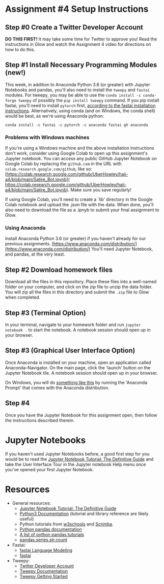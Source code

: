# Assignment #4 Setup Instructions

## Step #0 Create a Twitter Developer Account
**DO THIS FIRST!** It may take some time for Twitter to approve you! Read the instructions in Glow and watch the Assignment 4 video for directions on how to do this.

## Step #1 Install Necessary Programming Modules (new!)
This week, in addition to Anaconda Python 3.6 (or greater) with Jupyter Notebooks and pandas, you'll also need to install the `tweepy` and `fastai` modules. For tweepy, you may be able to use the `conda install -c conda-forge tweepy` of possibly the `pip install tweepy` command. If you pip install fastai, you'll need to install `pytorch` first, [according to the fastai installation instructions](https://docs.fast.ai/#Installing). Alternatively, using conda (and on Windows, the conda shell) would be best, as we're using Anaconda python:

```
conda install -c fastai -c pytorch -c anaconda fastai gh anaconda
```

### Problems with Windows machines
If you're using a Windows machine and the above installation instructions don't work, consider using Google Colab to open up this assignment's Jupyter notebook. You can access any public GitHub Jupyter Notebook on Google Colab by replacing the `github.com` in the URL with `colab.research.google.com/github`, like so: [https://colab.research.google.com/github/UberHowley/haii-a4/blob/main/Satire_Bot.ipynb]( https://colab.research.google.com/github/UberHowley/haii-a4/blob/main/Satire_Bot.ipynb). Make sure you save regularly!

If using Google Colab, you'll need to create a `lib' directory in the Google Colab notebook and upload the .json file with the data. When done, you'll also need to download the file as a .ipnyb to submit your final assignment to Glow.

### Using Anaconda
Install Anaconda Python 3.6 (or greater) if you haven't already for our previous assignments. [https://www.anaconda.com/distribution/](https://www.anaconda.com/distribution/) You'll need Jupyter Notebook, and pandas, at the very least.

## Step #2 Download homework files
Download all the files in this repository. Place these files into a well-named folder on your computer, and click on the zip file to unzip the data folder. You will zip all the files in this directory and submit the `.zip` file to Glow when completed.

## Step #3 (Terminal Option)
In your terminal, navigate to your homework folder and run `jupyter notebook .` to start the notebook. A notebook session should open up in your browser.

## Step #3 (Graphical User Interface Option)
Once Anaconda is installed on your machine, open an application called Anaconda-Navigator. On the main page, click the 'launch' button on the Jupyter Notebook tile. A notebook session should open up in your browser.

On Windows, you will do [something like this](https://pythonforundergradengineers.com/opening-a-jupyter-notebook-on-windows.html) by running the 'Anaconda Prompt' that comes with the Anaconda distribution.

## Step #4
Once you have the Jupyter Notebook for this assignment open, then follow the instructions described therein. 

# Jupyter Notebooks
If you haven't used Jupyter Notebooks before, a good first step for you would be to read the [Jupyter Notebook Tutorial: The Definitive Guide](https://www.datacamp.com/community/tutorials/tutorial-jupyter-notebook) and take the User Interface Tour in the Jupyter notebook Help menu once you've opened your first Jupyter Notebook.

# Resources
- General resources: 
    * [Jupyter Notebook Tutorial: The Definitive Guide](https://www.datacamp.com/community/tutorials/tutorial-jupyter-notebook)
    * [Python3 Documentation](https://docs.python.org/3/index.html) (tutorial and library reference are likely useful)
    * Python tutorials from [w3schools](https://www.w3schools.com/python/) and [Scrimba](https://scrimba.com/learn/python).
    * [Python pandas documentation](https://pandas.pydata.org/pandas-docs/stable/)
    * [A list of python pandas tutorials](https://pandas.pydata.org/pandas-docs/stable/getting_started/tutorials.html)
    * [pandas.series.str.count](https://pandas.pydata.org/pandas-docs/stable/reference/api/pandas.Series.str.count.html)
- Fastai:
  * [fastai Language Modeling](https://docs.fast.ai/tutorial.text.html#The-ULMFiT-approach)
  * [fastai](https://www.fast.ai/)
- Tweepy:
  * [Twitter Developer Account](https://developer.twitter.com/en)
  * [Tweepy Documentation](https://www.tweepy.org)
  * [Tweepy Getting Started](http://docs.tweepy.org/en/v3.6.0/getting_started.html)
